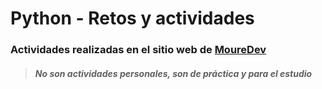 # Python - Retos y actividades

### Actividades realizadas en el sitio web de [MoureDev](https://www.youtube.com/@mouredev)
> ##### No son actividades personales, son de práctica y para el estudio
